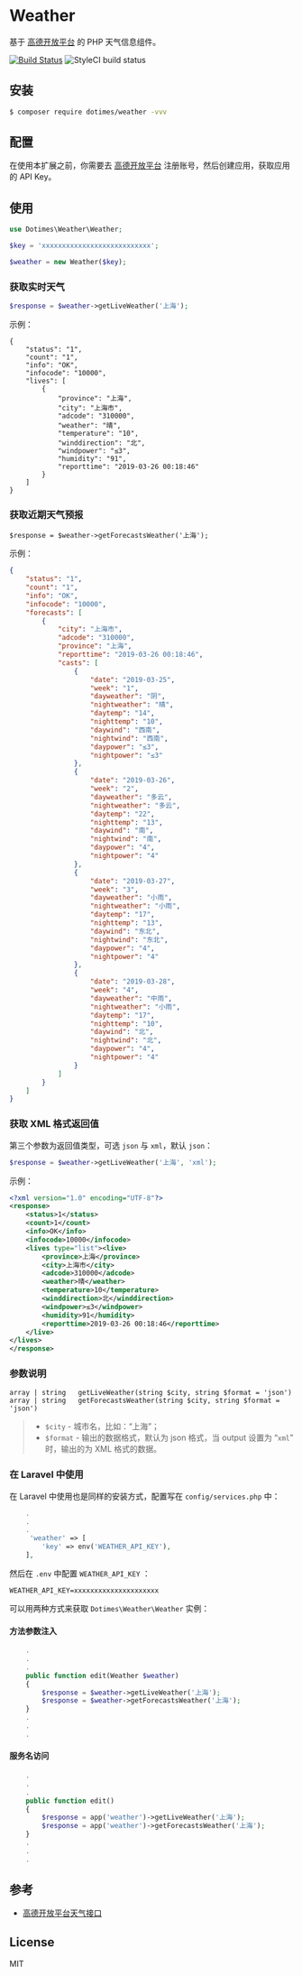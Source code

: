 # Weather

基于  [高德开放平台](https://lbs.amap.com/dev/id/newuser) 的 PHP 天气信息组件。

[![Build Status](https://travis-ci.org/dotimes/weather.svg?branch=master)](https://travis-ci.org/dotimes/weather) 
![StyleCI build status](https://github.styleci.io/repos/177609837/shield) 

## 安装

```sh
$ composer require dotimes/weather -vvv
```

## 配置

在使用本扩展之前，你需要去 [高德开放平台](https://lbs.amap.com/dev/id/newuser) 注册账号，然后创建应用，获取应用的 API Key。

## 使用

```php
use Dotimes\Weather\Weather;

$key = 'xxxxxxxxxxxxxxxxxxxxxxxxxxx';

$weather = new Weather($key);
```

###  获取实时天气

```php
$response = $weather->getLiveWeather('上海');
```
示例：

```
{
    "status": "1",
    "count": "1",
    "info": "OK",
    "infocode": "10000",
    "lives": [
        {
            "province": "上海",
            "city": "上海市",
            "adcode": "310000",
            "weather": "晴",
            "temperature": "10",
            "winddirection": "北",
            "windpower": "≤3",
            "humidity": "91",
            "reporttime": "2019-03-26 00:18:46"
        }
    ]
}
```

### 获取近期天气预报

```
$response = $weather->getForecastsWeather('上海');
```
示例：

```json
{
    "status": "1",
    "count": "1",
    "info": "OK",
    "infocode": "10000",
    "forecasts": [
        {
            "city": "上海市",
            "adcode": "310000",
            "province": "上海",
            "reporttime": "2019-03-26 00:18:46",
            "casts": [
                {
                    "date": "2019-03-25",
                    "week": "1",
                    "dayweather": "阴",
                    "nightweather": "晴",
                    "daytemp": "14",
                    "nighttemp": "10",
                    "daywind": "西南",
                    "nightwind": "西南",
                    "daypower": "≤3",
                    "nightpower": "≤3"
                },
                {
                    "date": "2019-03-26",
                    "week": "2",
                    "dayweather": "多云",
                    "nightweather": "多云",
                    "daytemp": "22",
                    "nighttemp": "13",
                    "daywind": "南",
                    "nightwind": "南",
                    "daypower": "4",
                    "nightpower": "4"
                },
                {
                    "date": "2019-03-27",
                    "week": "3",
                    "dayweather": "小雨",
                    "nightweather": "小雨",
                    "daytemp": "17",
                    "nighttemp": "13",
                    "daywind": "东北",
                    "nightwind": "东北",
                    "daypower": "4",
                    "nightpower": "4"
                },
                {
                    "date": "2019-03-28",
                    "week": "4",
                    "dayweather": "中雨",
                    "nightweather": "小雨",
                    "daytemp": "17",
                    "nighttemp": "10",
                    "daywind": "北",
                    "nightwind": "北",
                    "daypower": "4",
                    "nightpower": "4"
                }
            ]
        }
    ]
}
```

### 获取 XML 格式返回值

第三个参数为返回值类型，可选 `json` 与 `xml`，默认 `json`：

```php
$response = $weather->getLiveWeather('上海', 'xml');
```

示例：

```xml
<?xml version="1.0" encoding="UTF-8"?>
<response>
	<status>1</status>
	<count>1</count>
	<info>OK</info>
	<infocode>10000</infocode>
	<lives type="list"><live>
		<province>上海</province>
		<city>上海市</city>
		<adcode>310000</adcode>
		<weather>晴</weather>
		<temperature>10</temperature>
		<winddirection>北</winddirection>
		<windpower>≤3</windpower>
		<humidity>91</humidity>
		<reporttime>2019-03-26 00:18:46</reporttime>
	</live>
</lives>
</response>
```

### 参数说明

```
array | string   getLiveWeather(string $city, string $format = 'json')
array | string   getForecastsWeather(string $city, string $format = 'json')
```

> - `$city` - 城市名，比如：“上海”；
> - `$format`  - 输出的数据格式，默认为 json 格式，当 output 设置为 “`xml`” 时，输出的为 XML 格式的数据。

### 在 Laravel 中使用

在 Laravel 中使用也是同样的安装方式，配置写在 `config/services.php` 中：

```php
	.
	.
	.
	 'weather' => [
		'key' => env('WEATHER_API_KEY'),
    ],
```

然后在 `.env` 中配置 `WEATHER_API_KEY` ：

```env
WEATHER_API_KEY=xxxxxxxxxxxxxxxxxxxxx
```

可以用两种方式来获取 `Dotimes\Weather\Weather` 实例：

#### 方法参数注入

```php
	.
	.
	.
	public function edit(Weather $weather) 
	{
		$response = $weather->getLiveWeather('上海');
		$response = $weather->getForecastsWeather('上海');
	}
	.
	.
	.
```

#### 服务名访问

```php
	.
	.
	.
	public function edit() 
	{
		$response = app('weather')->getLiveWeather('上海');
		$response = app('weather')->getForecastsWeather('上海');
	}
	.
	.
	.

```

## 参考

- [高德开放平台天气接口](https://lbs.amap.com/api/webservice/guide/api/weatherinfo/)

## License

MIT